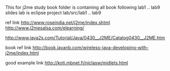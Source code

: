 This for j2me study 
book folder is containing all book following lab1 .. lab9
slides
lab is eclipse project
lab/src/lab1 .. lab9

ref link 
http://www.roseindia.net/j2me/index.shtml
http://www.j2mesalsa.com/elearning/

http://www.java2s.com/Tutorial/Java/0430__J2ME/Catalog0430__J2ME.htm

book ref link
http://book.javanb.com/wireless-java-developing-with-j2me/index.html

good example link 
http://koti.mbnet.fi/niclasw/midlets.html

